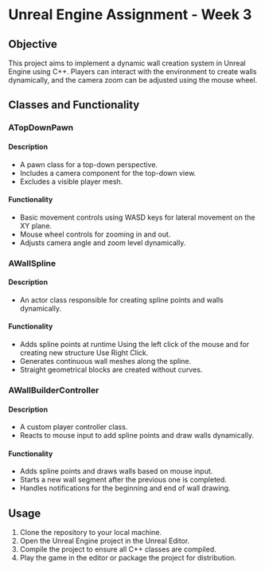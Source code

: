 # Unreal Engine Assignment - Week 3

## Objective
This project aims to implement a dynamic wall creation system in Unreal Engine using C++. Players can interact with the environment to create walls dynamically, and the camera zoom can be adjusted using the mouse wheel.

## Classes and Functionality

### ATopDownPawn
#### Description
- A pawn class for a top-down perspective.
- Includes a camera component for the top-down view.
- Excludes a visible player mesh.

#### Functionality
- Basic movement controls using WASD keys for lateral movement on the XY plane.
- Mouse wheel controls for zooming in and out.
- Adjusts camera angle and zoom level dynamically.

### AWallSpline
#### Description
- An actor class responsible for creating spline points and walls dynamically.

#### Functionality
- Adds spline points at runtime Using the left click of the mouse and for creating new structure Use Right Click.
- Generates continuous wall meshes along the spline.
- Straight geometrical blocks are created without curves.

### AWallBuilderController
#### Description
- A custom player controller class.
- Reacts to mouse input to add spline points and draw walls dynamically.

#### Functionality
- Adds spline points and draws walls based on mouse input.
- Starts a new wall segment after the previous one is completed.
- Handles notifications for the beginning and end of wall drawing.

## Usage
1. Clone the repository to your local machine.
2. Open the Unreal Engine project in the Unreal Editor.
3. Compile the project to ensure all C++ classes are compiled.
4. Play the game in the editor or package the project for distribution.